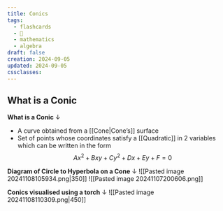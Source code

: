 ```yaml
---
title: Conics
tags:
  - flashcards
  - 🌱
  - mathematics
  - algebra
draft: false
creation: 2024-09-05
updated: 2024-09-05
cssclasses: 
---
```

## What is a Conic

**What is a Conic**
↓
- A curve obtained from a [[Cone|Cone’s]] surface
- Set of points whose coordinates satisfy a [[Quadratic]] in $2$ variables which can be written in the form
$$Ax^{2}+Bxy+Cy^{2}+Dx+Ey+F=0$$
<!--SR:!2025-01-01,16,294-->

**Diagram of Circle to Hyperbola on a Cone**
↓
![[Pasted image 20241108105934.png|350]]
![[Pasted image 20241107200606.png]]
<!--SR:!2024-12-23,16,290-->

**Conics visualised using a torch**
↓
![[Pasted image 20241108110309.png|450]]
<!--SR:!2025-01-01,16,294-->